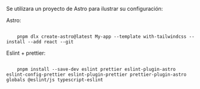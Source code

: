 

Se utilizara un proyecto de Astro para ilustrar su configuración:

Astro:
```shell

	pnpm dlx create-astro@latest My-app --template with-tailwindcss --install --add react --git
```

Eslint + prettier:
```shell

	pnpm install --save-dev eslint prettier eslint-plugin-astro eslint-config-prettier eslint-plugin-prettier prettier-plugin-astro globals @eslint/js typescript-eslint
```